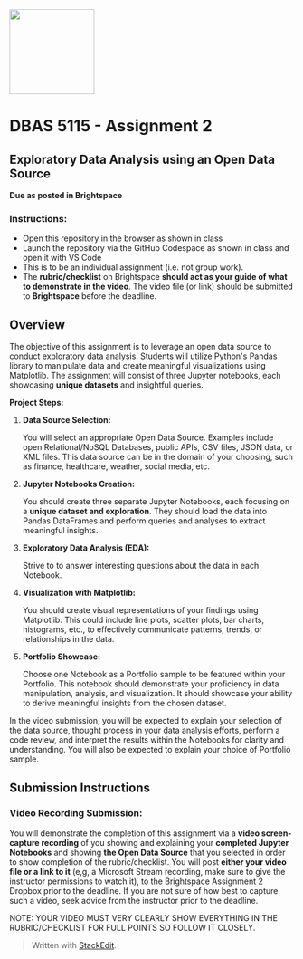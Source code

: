  <img width="150px" src="https://www.nscc.ca/img/aboutnscc/visual-identity-guidelines/artwork/nscc-jpeg.jpg" >  
  

# DBAS 5115 - Assignment 2 

##  Exploratory Data Analysis using an Open Data Source

**Due as posted in Brightspace**
 
### Instructions:  
- Open this repository in the browser as shown in class 
- Launch the repository via the GitHub Codespace as shown in class and open it with VS Code
- This is to be an individual assignment (i.e. not group work).
- The **rubric/checklist** on Brightspace **should act as your guide of what to demonstrate in the video**. The video file (or link) should be submitted to **Brightspace** before the deadline.

##  Overview

The objective of this assignment is to leverage an open data source to conduct exploratory data analysis. Students will utilize Python's Pandas library to manipulate data and create meaningful visualizations using Matplotlib. The assignment will consist of three Jupyter notebooks, each showcasing **unique datasets** and insightful queries.

**Project Steps:**

1.  **Data Source Selection:**

	You will select an appropriate Open Data Source. Examples include open Relational/NoSQL Databases, public APIs, CSV files, JSON data, or XML files. This data source can be in the domain of your choosing, such as finance, healthcare, weather, social media, etc.
    
2.  **Jupyter Notebooks Creation:**

	You should create three separate Jupyter Notebooks, each focusing on a **unique dataset and exploration**. They should load the data into Pandas DataFrames and perform queries and analyses to extract meaningful insights.
	
3.  **Exploratory Data Analysis (EDA):**
    
    Strive to to answer interesting questions about the data in each Notebook. 
    
4.  **Visualization with Matplotlib:**
    
    You should create visual representations of your findings using Matplotlib. This could include line plots, scatter plots, bar charts, histograms, etc., to effectively communicate patterns, trends, or relationships in the data.
    
5.  **Portfolio Showcase:**

	Choose one Notebook as a Portfolio sample to be featured within your Portfolio. This notebook should demonstrate your proficiency in data manipulation, analysis, and visualization. It should showcase your ability to derive meaningful insights from the chosen dataset.

In the video submission, you will be expected to explain your selection of the data source, thought process in your data analysis efforts, perform a code review, and interpret the results within the Notebooks for clarity and understanding. You will also be expected to explain your choice of Portfolio sample.

## Submission Instructions
### Video Recording Submission:

You will demonstrate the completion of this assignment via a **video screen-capture recording** of you showing and explaining your **completed Jupyter Notebooks** and showing **the Open Data Source** that you selected in order to show completion of the rubric/checklist. You will post **either your video file or a link to it** (e,g, a Microsoft Stream recording, make sure to give the instructor permissions to watch it), to the Brightspace Assignment 2 Dropbox prior to the deadline. If you are not sure of how best to capture such a video, seek advice from the instructor prior to the deadline.

NOTE: YOUR VIDEO MUST VERY CLEARLY SHOW EVERYTHING IN THE RUBRIC/CHECKLIST FOR FULL POINTS SO FOLLOW IT CLOSELY.

> Written with [StackEdit](https://stackedit.io/).
